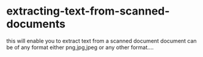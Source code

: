 # extracting-text-from-scanned-documents
this will enable you to extract text from a scanned document document can be of any format either png,jpg,jpeg or any other format....
